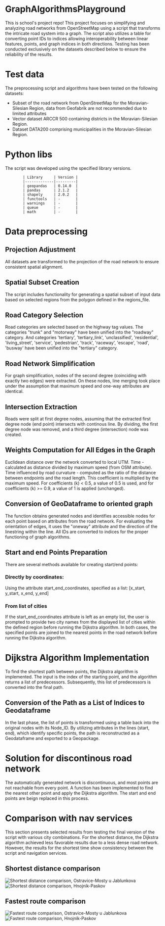 # GraphAlgorithmsPlayground

This is school's project repo! This project focuses on simplifying and analyzing road networks from OpenStreetMap using a script that transforms the intricate road system into a graph. The script also utilizes a table for converting point IDs to indices allowing interoperability between linear features, points, and graph indices in both directions. Testing has been conducted exclusively on the datasets described below to ensure the reliability of the results.


# Test data
The preprocessing script and algorithms have been tested on the following datasets:

-   Subset of the road network from OpenStreetMap for the Moravian-Silesian Region, data from Geofabrik are not recommended due to limited  attributes
-   Vector dataset ARCCR 500 containing districts in the Moravian-Silesian Region.
-   Dataset DATA200 comprising municipalities in the Moravian-Silesian Region.

# Python libs
The script was developed using the specified library versions.

            | Library     | Version |
            |-------------|---------|
            | geopandas   | 0.14.0  |
            | pandas      | 2.1.2   |
            | shapely     | 2.0.2   |
            | functools   | -       |
            | warnings    | -       |
            | queue       | -       |
            | math        | -       |


# Data preprocessing
## Projection Adjustment
All datasets are transformed to the projection of the road network to ensure consistent spatial alignment.

## Spatial Subset Creation
The script includes functionality for generating a spatial subset of input data based on selected regions from the polygon defined in the regions_file.

## Road Category Selection
Road categories are selected based on the highway tag values. The categories "trunk" and "motorway" have been unified into the "roadway" category. And categories 'tertiary', 'tertiary_link', 'unclassified', 'residential', 'living_street', 'service', 'pedestrian', 'track', 'raceway', 'escape', 'road', 'busway' have been unified into the "tertiary" category.

## Road Network Simplification
For graph simplification, nodes of the second degree (coinciding with exactly two edges) were extracted. On these nodes, line merging took place under the assumption that maximum speed and one-way attributes are identical. 

## Intersection Extraction
Roads were split at first degree nodes, assuming that the extracted first degree node (end point) intersects with continous line. By dividing, the first degree node was removed, and a third degree (intersection) node was created.

## Weights Computation for All Edges in the Graph
Euclidean distance over the network converted to local UTM.
Time - calculated as distance divided by maximum speed (from OSM attribute).
Time influenced by road curvature - computed as the ratio of the distance between endpoints and the road length. This coefficient is multiplied by the maximum speed. For coefficients (k) < 0.5, a value of 0.5 is used, and for coefficients (k) >= 0.9, a value of 1 is applied (unchanged).

## Conversion of GeoDataframe to oriented graph
The function obtains generated nodes and identifies accessible nodes for each point based on attributes from the road network. For evaluating the orientation of edges, it uses the "oneway" attribute and the direction of the linestring within the line. All IDs are converted to indices for the proper functioning of graph algorithms.

## Start and end Points Preparation
There are several methods available for creating start/end points:
### Directly by coordinates:
Using the attribute start_end_coordinates, specified as a list: [x_start, y_start, x_end, y_end]
### From list of cities 
If the start_end_coordinates attribute is left as an empty list, the user is prompted to provide two city names from the displayed list of cities within the defined region before running the Dijkstra algorithm.
In both cases, the specified points are joined to the nearest points in the road network before running the Dijkstra algorithm.

# Dijkstra Algorithm Implementation
To find the shortest path between points, the Dijkstra algorithm is implemented. The input is the index of the starting point, and the algorithm returns a list of predecessors. Subsequently, this list of predecessors is converted into the final path.

## Conversion of the Path as a List of Indices to Geodataframe
In the last phase, the list of points is transformed using a table back into the original nodes with its Node_ID. By utilizing attributes in the lines (start, end), which identify specific points, the path is reconstructed as a Geodataframe and exported to a Geopackage.


# Solution for discontinous road network
The automatically generated network is discontinuous, and most points are not reachable from every point. A function has been implemented to find the nearest other point and apply the Dijkstra algorithm. The start and end points are beign replaced in this process.

# Comparison with nav services
This section presents selected results from testing the final version of the script with various city combinations. For the shortest distance, the Dijkstra algorithm achieved less favorable results due to a less dense road network. However, the results for the shortest time show consistency between the script and navigation services.

## Shortest distance comparison
![Shortest distance comparison, Ostravice-Mosty u Jablunkova](images/Ostravice_Mosty_distance_comparison.png)
![Shortest distance comparison, Hnojník-Paskov](images/Hnojník_Paskov_distance_comparison.png)

## Fastest route comparison
![Fastest route comparison, Ostravice-Mosty u Jablunkova](images/Ostravice_Mosty_fastest_comparison.png)
![Fastest route comparison, Hnojník-Paskov](images/Hnojník_Paskov_fastest_comparison.png)


